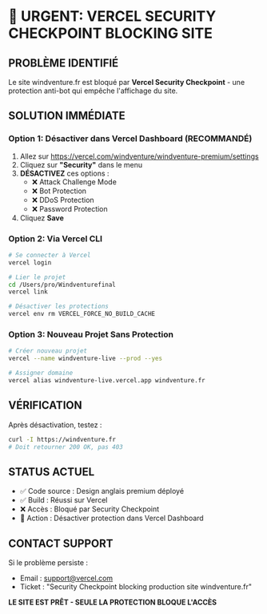 # 🚨 URGENT: VERCEL SECURITY CHECKPOINT BLOCKING SITE

## PROBLÈME IDENTIFIÉ
Le site windventure.fr est bloqué par **Vercel Security Checkpoint** - une protection anti-bot qui empêche l'affichage du site.

## SOLUTION IMMÉDIATE

### Option 1: Désactiver dans Vercel Dashboard (RECOMMANDÉ)
1. Allez sur https://vercel.com/windventure/windventure-premium/settings
2. Cliquez sur **"Security"** dans le menu
3. **DÉSACTIVEZ** ces options :
   - ❌ Attack Challenge Mode
   - ❌ Bot Protection
   - ❌ DDoS Protection
   - ❌ Password Protection
4. Cliquez **Save**

### Option 2: Via Vercel CLI
```bash
# Se connecter à Vercel
vercel login

# Lier le projet
cd /Users/pro/Windventurefinal
vercel link

# Désactiver les protections
vercel env rm VERCEL_FORCE_NO_BUILD_CACHE
```

### Option 3: Nouveau Projet Sans Protection
```bash
# Créer nouveau projet
vercel --name windventure-live --prod --yes

# Assigner domaine
vercel alias windventure-live.vercel.app windventure.fr
```

## VÉRIFICATION
Après désactivation, testez :
```bash
curl -I https://windventure.fr
# Doit retourner 200 OK, pas 403
```

## STATUS ACTUEL
- ✅ Code source : Design anglais premium déployé
- ✅ Build : Réussi sur Vercel
- ❌ Accès : Bloqué par Security Checkpoint
- 🔧 Action : Désactiver protection dans Vercel Dashboard

## CONTACT SUPPORT
Si le problème persiste :
- Email : support@vercel.com
- Ticket : "Security Checkpoint blocking production site windventure.fr"

**LE SITE EST PRÊT - SEULE LA PROTECTION BLOQUE L'ACCÈS**